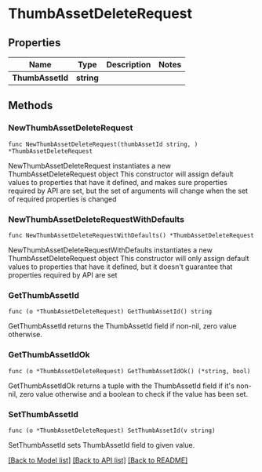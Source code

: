 # ThumbAssetDeleteRequest

## Properties

Name | Type | Description | Notes
------------ | ------------- | ------------- | -------------
**ThumbAssetId** | **string** |  | 

## Methods

### NewThumbAssetDeleteRequest

`func NewThumbAssetDeleteRequest(thumbAssetId string, ) *ThumbAssetDeleteRequest`

NewThumbAssetDeleteRequest instantiates a new ThumbAssetDeleteRequest object
This constructor will assign default values to properties that have it defined,
and makes sure properties required by API are set, but the set of arguments
will change when the set of required properties is changed

### NewThumbAssetDeleteRequestWithDefaults

`func NewThumbAssetDeleteRequestWithDefaults() *ThumbAssetDeleteRequest`

NewThumbAssetDeleteRequestWithDefaults instantiates a new ThumbAssetDeleteRequest object
This constructor will only assign default values to properties that have it defined,
but it doesn't guarantee that properties required by API are set

### GetThumbAssetId

`func (o *ThumbAssetDeleteRequest) GetThumbAssetId() string`

GetThumbAssetId returns the ThumbAssetId field if non-nil, zero value otherwise.

### GetThumbAssetIdOk

`func (o *ThumbAssetDeleteRequest) GetThumbAssetIdOk() (*string, bool)`

GetThumbAssetIdOk returns a tuple with the ThumbAssetId field if it's non-nil, zero value otherwise
and a boolean to check if the value has been set.

### SetThumbAssetId

`func (o *ThumbAssetDeleteRequest) SetThumbAssetId(v string)`

SetThumbAssetId sets ThumbAssetId field to given value.



[[Back to Model list]](../README.md#documentation-for-models) [[Back to API list]](../README.md#documentation-for-api-endpoints) [[Back to README]](../README.md)


